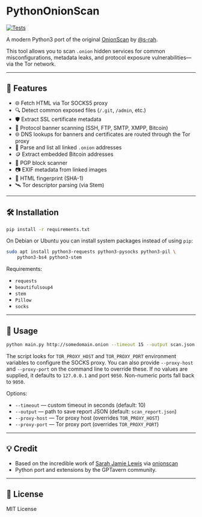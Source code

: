 # PythonOnionScan

[![Tests](https://github.com/aditaa/OnionScan/actions/workflows/tests.yml/badge.svg)](https://github.com/aditaa/OnionScan/actions/workflows/tests.yml)

A modern Python3 port of the original [OnionScan](https://github.com/s-rah/onionscan) by [@s-rah](https://github.com/s-rah).

This tool allows you to scan `.onion` hidden services for common misconfigurations, metadata leaks, and protocol exposure vulnerabilities—via the Tor network.

---

## 🚀 Features

* 🌐 Fetch HTML via Tor SOCKS5 proxy
* 🔍 Detect common exposed files (`/.git`, `/admin`, etc.)
* 🛡️ Extract SSL certificate metadata
* 🧠 Protocol banner scanning (SSH, FTP, SMTP, XMPP, Bitcoin)
* 🌐 DNS lookups for banners and certificates are routed through the Tor proxy
* 🔗 Parse and list all linked `.onion` addresses
* 🪙 Extract embedded Bitcoin addresses
* 🔐 PGP block scanner
* 📷 EXIF metadata from linked images
* 🧬 HTML fingerprint (SHA-1)
* 🛰️ Tor descriptor parsing (via Stem)

---

## 🛠 Installation

```bash
pip install -r requirements.txt
```

On Debian or Ubuntu you can install system packages instead of using `pip`:

```bash
sudo apt install python3-requests python3-pysocks python3-pil \
    python3-bs4 python3-stem
```

Requirements:

* `requests`
* `beautifulsoup4`
* `stem`
* `Pillow`
* `socks`

---

## 🧪 Usage

```bash
python main.py http://somedomain.onion --timeout 15 --output scan.json
```

The script looks for `TOR_PROXY_HOST` and `TOR_PROXY_PORT` environment
variables to configure the SOCKS proxy. You can also provide `--proxy-host` and
`--proxy-port` on the command line to override these. If no values are supplied,
it defaults to `127.0.0.1` and port `9050`. Non-numeric ports fall back to
`9050`.

Options:

* `--timeout` — custom timeout in seconds (default: 10)
* `--output` — path to save report JSON (default: `scan_report.json`)
* `--proxy-host` — Tor proxy host (overrides `TOR_PROXY_HOST`)
* `--proxy-port` — Tor proxy port (overrides `TOR_PROXY_PORT`)

---

## 💡 Credit

* Based on the incredible work of [Sarah Jamie Lewis](https://github.com/s-rah) via [onionscan](https://github.com/s-rah/onionscan)
* Python port and extensions by the GPTavern community.

---

## 📜 License

MIT License
